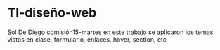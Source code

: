 # TI-diseño-web
Sol De Diego 
comisión15-martes
en este trabajo se aplicaron los temas vistos en clase, formulario, enlaces, hover, section, etc
